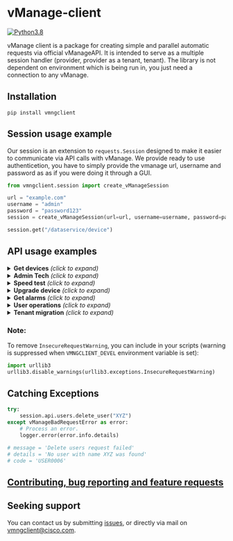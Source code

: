 # vManage-client
[![Python3.8](https://img.shields.io/static/v1?label=Python&logo=Python&color=3776AB&message=3.8)](https://www.python.org/)

vManage client is a package for creating simple and parallel automatic requests via official vManageAPI. It is intended to serve as a multiple session handler (provider, provider as a tenant, tenant). The library is not dependent on environment which is being run in, you just need a connection to any vManage.

## Installation
```console
pip install vmngclient
```

## Session usage example
Our session is an extension to `requests.Session` designed to make it easier to communicate via API calls with vManage. We provide ready to use authenticetion, you have to simply provide the vmanage url, username and password as as if you were doing it through a GUI. 
```python
from vmngclient.session import create_vManageSession

url = "example.com"
username = "admin"
password = "password123"
session = create_vManageSession(url=url, username=username, password=password)

session.get("/dataservice/device")
```

## API usage examples

<details>
    <summary> <b>Get devices</b> <i>(click to expand)</i></summary>

```python
devices = session.api.devices.get()
```

</details>

<details>
    <summary> <b>Admin Tech</b> <i>(click to expand)</i></summary>

```Python
admin_tech_file = session.api.admin_tech.generate("172.16.255.11")
session.api.admin_tech.download(admin_tech_file)
session.api.admin_tech.delete(admin_tech_file)
```
</details>

<details>
    <summary> <b>Speed test</b> <i>(click to expand)</i></summary>

```python
devices = session.api.devices.get()
speedtest = session.api.speedtest.speedtest(devices[0], devices[1])
```

</details>

<details>
    <summary> <b>Upgrade device</b> <i>(click to expand)</i></summary>

```python
# Prepare devices list
vsmarts = session.api.devices.get().filter(personality = Personality.VSMART)
image = "viptela-20.7.2-x86_64.tar.gz"

# Upload image
session.api.repository.upload_image(software_image)

# Install software

install_task = session.api.software.install(devices = vsmarts,
    image= image)

# Check action status
install_task.wait_for_completed()
```

</details>

<details>
    <summary> <b>Get alarms</b> <i>(click to expand)</i></summary>
To get all alarms:

```python
alarms = session.api.alarms.get()
```

To get all not viewed alarms:

```python
not_viewed_alarms = session.api.alarms.get().filter(viewed=False)
```

To get all alarms from past `n` hours:

```python
n = 24
alarms_from_n_hours = session.api.alarms.get(from_time=n)
```

To get all critical alarms from past `n` hours:

```python
n = 48
critical_alarms = session.api.alarms.get(from_time=n).filter(severity=Severity.CRITICAL)
```

</details>

<details>
    <summary> <b>User operations</b> <i>(click to expand)</i></summary>

```python
from vmngclient.api.administration import User, UsersAPI

# Get all users
all_users = UsersAPI(session).get_all_users()

# Create a user
new_user = User(username="new_user", password="new_user", group=["netadmin"], description="new user")
status = UsersAPI(session).create_user(new_user)

# Delete a user
status = UsersAPI(session).delete_user(username="new_user")
```

</details>

<details>
    <summary> <b>Tenant migration</b> <i>(click to expand)</i></summary>
Preparation:

```python
from vmngclient.api.tenant_migration_api import TenantMigrationAPI, st_to_mt
# create sessions to both systems
st_session = create_vManageSession(**single_tenant_login)
mt_session = create_vManageSession(**multi_tenant_provider_login)
# create api and tenant objects
st_api = TenantMigrationAPI(st_session)
mt_api = TenantMigrationAPI(mt_session)
tenant = Tenant.parse_obj({
    "name": "single-tenant",
    "desc": "Migrated from Single Tenant",
    "orgName": "vIPtela Inc Regression",
    "subDomain": "single-tenant.fruits.com",
    "wanEdgeForecast": 99
})
```

Method below performs multi-step migration procedure according to [Migrate Single-Tenant Cisco SD-WAN Overlay to Multitenant Cisco SD-WAN Deployment](https://www.cisco.com/c/en/us/td/docs/routers/sdwan/configuration/system-interface/vedge-20-x/systems-interfaces-book/sdwan-multitenancy.html#concept_sjj_jmm_z4b)

```python
from pathlib import Path
st_to_mt(st_api, mt_api, workdir=Path.cwd(), tenant=tenant)
```

Each step of the procedure can be executed independently using api methods: `export_tenant`, `download`, `import_tenant`, `store_token`, `migrate_network`

```python
tenant_file = Path("~/tenant.tar.gz")
token_file = Path("~/tenant-token.txt")
# export
export_task = st_api.export_tenant(tenant=tenant)
export_result = export_task.wait_for_completed()
# download
st_api.download(tenant_file)
# import
import_task = mt_api.import_tenant(tenant_file)
import_task.wait_for_completed()
# get token
migration_id = import_task.import_info.migration_token_query_params.migration_id
mt_api.store_token(migration_id, token_file)
# migrate network
migrate_task = st_api.migrate_network(token_file)
migrate_task.wait_for_completed()
```
</details>

### Note:
To remove `InsecureRequestWarning`, you can include in your scripts (warning is suppressed when `VMNGCLIENT_DEVEL` environment variable is set):
```Python
import urllib3
urllib3.disable_warnings(urllib3.exceptions.InsecureRequestWarning)
```

## Catching Exceptions
```python
try:
	session.api.users.delete_user("XYZ")
except vManageBadRequestError as error:
	# Process an error.
	logger.error(error.info.details)

# message = 'Delete users request failed' 
# details = 'No user with name XYZ was found' 
# code = 'USER0006'
```

## [Contributing, bug reporting and feature requests](https://github.com/CiscoDevNet/vManage-client/blob/main/CONTRIBUTING.md)

## Seeking support

You can contact us by submitting [issues](https://github.com/CiscoDevNet/vManage-client/issues), or directly via mail on vmngclient@cisco.com.
